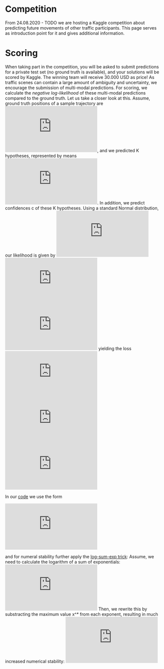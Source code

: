 # Competition

From 24.08.2020 - TODO we are hosting a Kaggle competition about predicting future movements of other traffic participants.
This page serves as introduction point for it and gives additional information.

# Scoring
When taking part in the competition, you will be asked to submit predictions for a private test set (no ground truth is available),
and your solutions will be scored by Kaggle. The winning team will receive 30.000 USD as price!
As traffic scenes can contain a large amount of ambiguity and uncertainty, we encourage the submission of multi-modal predictions.
For scoring, we calculate the *negative log-likelihood* of these multi-modal predictions compared to the ground truth.
Let us take a closer look at this.
Assume, ground truth positions of a sample trajectory are ![equation](http://www.sciweavers.org/tex2img.php?eq=x_1%2C%20%5Cldots%2C%20x_N&bc=White&fc=Black&im=jpg&fs=12&ff=arev&edit=0),
and we predicted K hypotheses, represented by means ![equation](http://www.sciweavers.org/tex2img.php?eq=%5Cmu_1%5Ek%2C%20%5Cldots%2C%20%5Cmu_N%5Ek&bc=White&fc=Black&im=jpg&fs=12&ff=arev&edit=0).
In addition, we predict confidences c of these K hypotheses.
Using a standard Normal distribution, our likelihood is given by
![equation](http://www.sciweavers.org/tex2img.php?eq=p%28x_1%2C%20%5Cldots%2C%20x_N%7Cc%5E%7B1%2C%20%5Cldots%2C%20K%7D%2C%20%5Cmu_%7B1%2C%20%5Cldots%2C%20T%7D%5E%7B1%2C%20%5Cldots%2C%20K%7D%29&bc=White&fc=Black&im=jpg&fs=12&ff=arev&edit=0)
![equation](http://www.sciweavers.org/tex2img.php?eq=%3D%20%5Csum_k%20c%5Ek%20%5Cmathcal%7BN%7D%28x_1%2C%20%5Cldots%2C%20x_N%7C%5Cmu_%7B1%2C%20%5Cldots%2C%20T%7D%5E%7B1%2C%20%5Cldots%2C%20K%7D%2C%20%5CSigma%3D1%29&bc=White&fc=Black&im=jpg&fs=12&ff=arev&edit=0)
![equation](http://www.sciweavers.org/tex2img.php?eq=%3D%20%5Csum_k%20c%5Ek%20%5Cprod_t%20%5Cmathcal%7BN%7D%28x_t%7C%5Cmu_t%5Ek%2C%20%5Csigma%3D1%29&bc=White&fc=Black&im=jpg&fs=12&ff=arev&edit=0)
yielding the loss
![equation](http://www.sciweavers.org/tex2img.php?eq=L%20%3D%20-%20%5Clog%20p%28x_1%2C%20%5Cldots%2C%20x_N%7Cc%5E%7B1%2C%20%5Cldots%2C%20K%7D%2C%20%5Cmu_%7B1%2C%20%5Cldots%2C%20T%7D%5E%7B1%2C%20%5Cldots%2C%20K%7D%29&bc=White&fc=Black&im=jpg&fs=12&ff=arev&edit=0)
![equation](http://www.sciweavers.org/tex2img.php?eq=%24%3D%20-%20%5Clog%20%5Csum_k%20e%5E%7B%5Clog%28c%5Ek%29%20%2B%20%5Csum_t%20%5Clog%20%5Cmathcal%7BN%7D%28x_t%7C%5Cmu_t%5Ek%2C%20%5Csigma%3D1%29%7D%24&bc=White&fc=Black&im=jpg&fs=12&ff=arev&edit=0)
![equation](http://www.sciweavers.org/tex2img.php?eq=%24L%20%3D%20-%20%5Clog%20%5Csum_k%20c%5Ek%20e%5E%7B-%5Cfrac%7B1%7D%7B2%7D%20%28%5Cmu_t%5Ek%20-%20x_t%29%5E2%7D%24&bc=White&fc=Black&im=jpg&fs=12&ff=arev&edit=0)

In our [code](https://github.com/lyft/l5kit/blob/20ab033c01610d711c3d36e1963ecec86e8b85b6/l5kit/l5kit/evaluation/metrics.py#L4) we use the form

![equation](http://www.sciweavers.org/tex2img.php?eq=%24L%20%3D%20-%20%5Clog%20%5Csum_k%20%20e%5E%7Bc%5Ek%20-%5Cfrac%7B1%7D%7B2%7D%20%28%5Cmu_t%20-%20x_t%29%5E2%7D%3D%20-%20%5Clog%20%5Csum_k%20%20e%5E%7B%5Ctexttt%7Berror%7D%7D%24&bc=White&fc=Black&im=jpg&fs=12&ff=arev&edit=0)

and for numeral stability further apply the [log-sum-exp trick](https://en.wikipedia.org/wiki/LogSumExp#log-sum-exp_trick_for_log-domain_calculations):
Assume, we need to calculate the logarithm of a sum of exponentials:
![equation](http://www.sciweavers.org/tex2img.php?eq=%24LSE%28x_1%2C%20%5Cldots%2C%20x_n%29%20%3D%20%5Clog%28e%5E%7Bx_1%7D%20%2B%20%5Cldots%20%2B%20e%5E%7Bx_n%7D%29%24&bc=White&fc=Black&im=jpg&fs=12&ff=arev&edit=0)
Then, we rewrite this by substracting the maximum value x^* from each exponent, resulting in much increased numerical stability:
![equation](http://www.sciweavers.org/tex2img.php?eq=%24LSE%28x_1%2C%20%5Cldots%2C%20x_n%29%20%3D%20x%5E%2A%20%2B%20%5Clog%28e%5E%7Bx_1%20-%20x%5E%7B%2A%7D%7D%20%2B%20%5Cldots%20%2B%20e%5E%7Bx_n%20-%20x%5E%7B%2A%7D%7D%29%24%0A%24x%5E%2A%20%3D%20%5Ctexttt%7Bmax%7D%28x_1%2C%20%5Cldots%2C%20x_n%29%24&bc=White&fc=Black&im=jpg&fs=12&ff=arev&edit=0)
